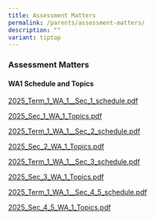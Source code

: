 ```yaml
---
title: Assessment Matters
permalink: /parents/assessment-matters/
description: ""
variant: tiptap
---
```

<h3>Assessment Matters</h3>
<h4>WA1 Schedule and Topics</h4>
<p><a href="/files/Parents/Assessment Matters/2025_Term_1_WA_1__Sec_1_.pdf" rel="noopener nofollow" target="_blank">2025_Term_1_WA_1__Sec_1_schedule.pdf</a>
</p>
<p><a href="/files/Parents/Assessment Matters/2025_Sec_1_WA_1_Topics.pdf" rel="noopener nofollow" target="_blank">2025_Sec_1_WA_1_Topics.pdf</a>
</p>
<p><a href="/files/Parents/Assessment Matters/2025_Term_1_WA_1__Sec_2_.pdf" rel="noopener nofollow" target="_blank">2025_Term_1_WA_1__Sec_2_schedule.pdf</a>
</p>
<p><a href="/files/Parents/Assessment Matters/2025_Sec_2_WA_1_Topics.pdf" rel="noopener nofollow" target="_blank">2025_Sec_2_WA_1_Topics.pdf</a>
</p>
<p><a href="/files/Parents/Assessment Matters/2025_Term_1_WA_1__Sec_3___Revised_.pdf" rel="noopener nofollow" target="_blank">2025_Term_1_WA_1__Sec_3_schedule.pdf</a>
</p>
<p><a href="/files/Parents/Assessment Matters/2025_Sec_3_WA_1_Topics.pdf" rel="noopener nofollow" target="_blank">2025_Sec_3_WA_1_Topics.pdf</a>
</p>
<p><a href="/files/Parents/Assessment Matters/2025_Term_1_WA_1__Sec_4_5___Revised_.pdf" rel="noopener nofollow" target="_blank">2025_Term_1_WA_1__Sec_4_5_schedule.pdf</a>
</p>
<p><a href="/files/Parents/Assessment Matters/2025_Sec_4_5_WA_1_Topics.pdf" rel="noopener nofollow" target="_blank">2025_Sec_4_5_WA_1_Topics.pdf</a>
</p>
<h4></h4>
<p></p>